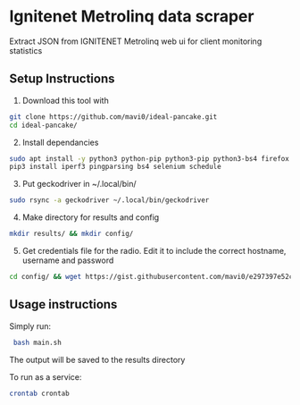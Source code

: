 # Ignitenet Metrolinq data scraper

Extract JSON from IGNITENET Metrolinq web ui for client monitoring statistics

## Setup Instructions

1. Download this tool with
```bash
git clone https://github.com/mavi0/ideal-pancake.git
cd ideal-pancake/
```
2. Install dependancies
```bash
sudo apt install -y python3 python-pip python3-pip python3-bs4 firefox vim wget screen
pip3 install iperf3 pingparsing bs4 selenium schedule
```
3. Put geckodriver in ~/.local/bin/
```bash
sudo rsync -a geckodriver ~/.local/bin/geckodriver
```
4. Make directory for results and config
```bash
mkdir results/ && mkdir config/
```
5. Get credentials file for the radio. Edit it to include the correct hostname, username and password
```bash
cd config/ && wget https://gist.githubusercontent.com/mavi0/e297397e52cd613f7b96228164000e4e/raw/cdd6b9a256473eba3afe1c6de998946f91360a4b/credentials.json && vi credentials.json
```

## Usage instructions

Simply run:
```bash
 bash main.sh
 ```
The output will be saved to the results directory

To run as a service:
```bash
crontab crontab
```
